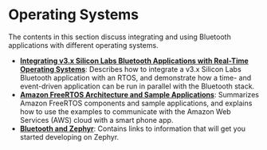 # Operating Systems

The contents in this section discuss integrating and using Bluetooth applications with different operating systems.

- [**Integrating v3.x Silicon Labs Bluetooth Applications with Real-Time Operating Systems**](/bluetooth/{build-docspace-version}/integrating-v3x-bluetooth-applications-with-rtos): Describes how to integrate a v3.x Silicon Labs Bluetooth application with an RTOS, and demonstrate how a time- and event-driven application can be run in parallel with the Bluetooth stack.
- [**Amazon FreeRTOS Architecture and Sample Applications**](/bluetooth/{build-docspace-version}/amazon-freertos-architecture-examples): Summarizes Amazon FreeRTOS components and sample applications, and explains how to use the examples to communicate with the Amazon Web Services (AWS) cloud with a smart phone app.
- [**Bluetooth and Zephyr**](/bluetooth/{build-docspace-version}/bluetooth-zephyr): Contains links to information that will get you started developing on Zephyr.

